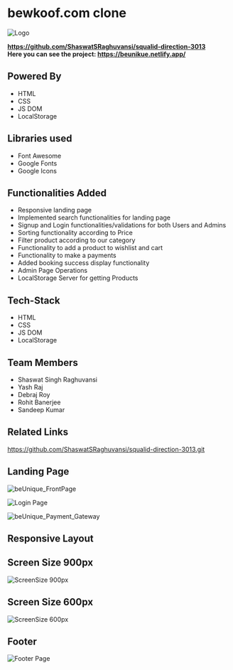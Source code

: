 # **bewkoof.com clone**
![Logo](https://user-images.githubusercontent.com/115460278/221364908-8395ed36-3ab5-40e2-9faa-0946f69168f3.jpg)

**https://github.com/ShaswatSRaghuvansi/squalid-direction-3013**
<br>
**Here you can see the project: https://beunikue.netlify.app/**

## Powered By
<ul>
<li>HTML</li>
<li>CSS</li>
<li>JS DOM</li>
<li>LocalStorage</li>
</ul>

## Libraries used
<ul>
<li>Font Awesome</li>
<li>Google Fonts</li>
<li>Google Icons</li>
</ul>

## Functionalities Added

<ul>
<li>Responsive landing page</li>
<li>Implemented search functionalities for landing page</li>
<li>Signup and Login functionalities/validations for both Users and Admins</li>
<li>Sorting functionality according to Price</li>
<li>Filter product according to our category</li>
<li>Functionality to add a product to wishlist and cart</li>
<li>Functionality to make a payments</li>
<li>Added booking success display functionality</li>
<li>Admin Page Operations</li>
<li>LocalStorage Server for getting Products</li>
</ul>

## Tech-Stack
<ul>
<li>HTML</li>
<li>CSS</li>
<li>JS DOM</li>
<li>LocalStorage</li>
</ul>

## Team Members
<ul>
  <li>Shaswat Singh Raghuvansi</li>
  <li>Yash Raj</li>
  <li>Debraj Roy</li>
  <li>Rohit Banerjee</li>
  <li>Sandeep Kumar</li>
</ul>

## Related Links
https://github.com/ShaswatSRaghuvansi/squalid-direction-3013.git

## Landing Page
![beUnique_FrontPage](https://user-images.githubusercontent.com/115460278/221406946-ca553efa-5913-49bd-b0b7-eeabfd76c79e.png)

![Login Page](https://user-images.githubusercontent.com/115460278/221413006-5beaf270-3bd0-486f-bb81-1be1fde16337.png)

![beUnique_Payment_Gateway](https://user-images.githubusercontent.com/115460278/221412514-bee61d2a-5f47-4075-a4ec-a6b1731702e6.png)

## Responsive Layout
## Screen Size 900px
![ScreenSize 900px](https://user-images.githubusercontent.com/115460278/221412672-c6f66ed5-557d-4b58-a371-b24618fe1139.png)

## Screen Size 600px
![ScreenSize 600px](https://user-images.githubusercontent.com/115460278/221412675-0de99393-9c9c-4c91-aac7-520c15f07d17.png)

## Footer
![Footer Page](https://user-images.githubusercontent.com/115460278/221413018-956c93a7-16fc-4164-a5b3-090d7bfe734a.png)



